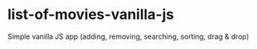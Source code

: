 # list-of-movies-vanilla-js
Simple vanilla JS app (adding, removing, searching, sorting, drag &amp; drop)
